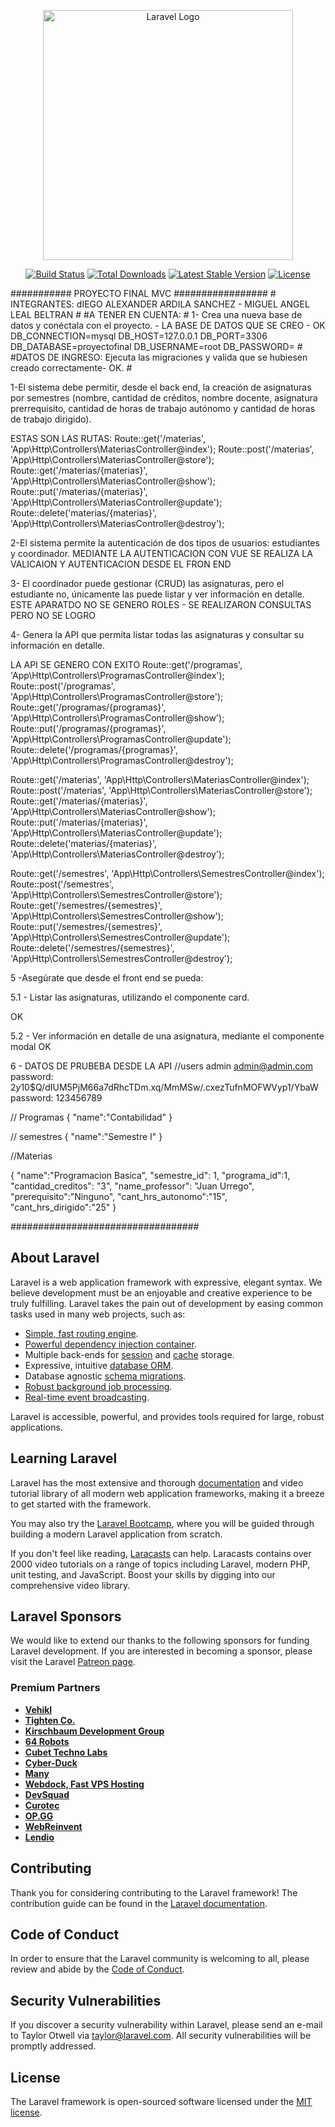 <p align="center"><a href="https://laravel.com" target="_blank"><img src="https://raw.githubusercontent.com/laravel/art/master/logo-lockup/5%20SVG/2%20CMYK/1%20Full%20Color/laravel-logolockup-cmyk-red.svg" width="400" alt="Laravel Logo"></a></p>

<p align="center">
<a href="https://travis-ci.org/laravel/framework"><img src="https://travis-ci.org/laravel/framework.svg" alt="Build Status"></a>
<a href="https://packagist.org/packages/laravel/framework"><img src="https://img.shields.io/packagist/dt/laravel/framework" alt="Total Downloads"></a>
<a href="https://packagist.org/packages/laravel/framework"><img src="https://img.shields.io/packagist/v/laravel/framework" alt="Latest Stable Version"></a>
<a href="https://packagist.org/packages/laravel/framework"><img src="https://img.shields.io/packagist/l/laravel/framework" alt="License"></a>
</p>
########### PROYECTO FINAL MVC #################
# INTEGRANTES: dIEGO ALEXANDER ARDILA SANCHEZ - MIGUEL ANGEL LEAL BELTRAN
#
#A TENER EN CUENTA:
# 1- Crea una nueva base de datos y conéctala con el proyecto. - LA BASE DE DATOS QUE SE CREO - OK 
DB_CONNECTION=mysql
DB_HOST=127.0.0.1
DB_PORT=3306
DB_DATABASE=proyectofinal
DB_USERNAME=root
DB_PASSWORD=
#
#DATOS DE INGRESO:
Ejecuta las migraciones y valida que se hubiesen creado correctamente- OK.
#

1-El sistema debe permitir, desde el back end, la creación de asignaturas por semestres (nombre, cantidad de créditos, nombre docente, asignatura prerrequisito, cantidad de horas de trabajo autónomo y cantidad de horas de trabajo dirigido).

ESTAS SON LAS RUTAS:
Route::get('/materias', 'App\Http\Controllers\MateriasController@index');
Route::post('/materias', 'App\Http\Controllers\MateriasController@store');
Route::get('/materias/{materias}', 'App\Http\Controllers\MateriasController@show');
Route::put('/materias/{materias}', 'App\Http\Controllers\MateriasController@update');
Route::delete('materias/{materias}', 'App\Http\Controllers\MateriasController@destroy');

2-El sistema permite la autenticación de dos tipos de usuarios: estudiantes y coordinador.
 MEDIANTE LA AUTENTICACION CON VUE SE REALIZA LA VALICAION Y AUTENTICACION DESDE EL FRON END

3- El coordinador puede gestionar (CRUD) las asignaturas, pero el estudiante no, únicamente las puede listar y ver información en detalle.
ESTE APARATDO NO SE GENERO ROLES - SE REALIZARON CONSULTAS PERO NO SE LOGRO

4- Genera la API que permita listar todas las asignaturas y consultar su información en detalle.

LA API SE GENERO CON EXITO
Route::get('/programas', 'App\Http\Controllers\ProgramasController@index');
Route::post('/programas', 'App\Http\Controllers\ProgramasController@store');
Route::get('/programas/{programas}', 'App\Http\Controllers\ProgramasController@show');
Route::put('/programas/{programas}', 'App\Http\Controllers\ProgramasController@update');
Route::delete('/programas/{programas}', 'App\Http\Controllers\ProgramasController@destroy');

Route::get('/materias', 'App\Http\Controllers\MateriasController@index');
Route::post('/materias', 'App\Http\Controllers\MateriasController@store');
Route::get('/materias/{materias}', 'App\Http\Controllers\MateriasController@show');
Route::put('/materias/{materias}', 'App\Http\Controllers\MateriasController@update');
Route::delete('materias/{materias}', 'App\Http\Controllers\MateriasController@destroy');

Route::get('/semestres', 'App\Http\Controllers\SemestresController@index');
Route::post('/semestres', 'App\Http\Controllers\SemestresController@store');
Route::get('/semestres/{semestres}', 'App\Http\Controllers\SemestresController@show');
Route::put('/semestres/{semestres}', 'App\Http\Controllers\SemestresController@update');
Route::delete('/semestres/{semestres}', 'App\Http\Controllers\SemestresController@destroy');

5 -Asegúrate que desde el front end se pueda:

 5.1 - Listar las asignaturas, utilizando el componente card.
 
 OK

5.2 - Ver información en detalle de una asignatura, mediante el componente modal
OK


6 - DATOS DE PRUBEBA DESDE LA API
//users
admin
admin@admin.com
password:
$2y$10$Q/dIUM5PjM66a7dRhcTDm.xq/MmMSw/.cxezTufnMOFWVyp1/YbaW
password: 123456789


// Programas
{
    "name":"Contabilidad"
}


// semestres
{
    "name":"Semestre I"
}


//Materias

{
    "name":"Programacion Basica",
    "semestre_id": 1,
    "programa_id":1,
    "cantidad_creditos": "3",
    "name_professor": "Juan Urrego",
    "prerequisito":"Ninguno",
    "cant_hrs_autonomo":"15",
    "cant_hrs_dirigido":"25"
}

##################################
## About Laravel

Laravel is a web application framework with expressive, elegant syntax. We believe development must be an enjoyable and creative experience to be truly fulfilling. Laravel takes the pain out of development by easing common tasks used in many web projects, such as:

- [Simple, fast routing engine](https://laravel.com/docs/routing).
- [Powerful dependency injection container](https://laravel.com/docs/container).
- Multiple back-ends for [session](https://laravel.com/docs/session) and [cache](https://laravel.com/docs/cache) storage.
- Expressive, intuitive [database ORM](https://laravel.com/docs/eloquent).
- Database agnostic [schema migrations](https://laravel.com/docs/migrations).
- [Robust background job processing](https://laravel.com/docs/queues).
- [Real-time event broadcasting](https://laravel.com/docs/broadcasting).

Laravel is accessible, powerful, and provides tools required for large, robust applications.

## Learning Laravel

Laravel has the most extensive and thorough [documentation](https://laravel.com/docs) and video tutorial library of all modern web application frameworks, making it a breeze to get started with the framework.

You may also try the [Laravel Bootcamp](https://bootcamp.laravel.com), where you will be guided through building a modern Laravel application from scratch.

If you don't feel like reading, [Laracasts](https://laracasts.com) can help. Laracasts contains over 2000 video tutorials on a range of topics including Laravel, modern PHP, unit testing, and JavaScript. Boost your skills by digging into our comprehensive video library.

## Laravel Sponsors

We would like to extend our thanks to the following sponsors for funding Laravel development. If you are interested in becoming a sponsor, please visit the Laravel [Patreon page](https://patreon.com/taylorotwell).

### Premium Partners

- **[Vehikl](https://vehikl.com/)**
- **[Tighten Co.](https://tighten.co)**
- **[Kirschbaum Development Group](https://kirschbaumdevelopment.com)**
- **[64 Robots](https://64robots.com)**
- **[Cubet Techno Labs](https://cubettech.com)**
- **[Cyber-Duck](https://cyber-duck.co.uk)**
- **[Many](https://www.many.co.uk)**
- **[Webdock, Fast VPS Hosting](https://www.webdock.io/en)**
- **[DevSquad](https://devsquad.com)**
- **[Curotec](https://www.curotec.com/services/technologies/laravel/)**
- **[OP.GG](https://op.gg)**
- **[WebReinvent](https://webreinvent.com/?utm_source=laravel&utm_medium=github&utm_campaign=patreon-sponsors)**
- **[Lendio](https://lendio.com)**

## Contributing

Thank you for considering contributing to the Laravel framework! The contribution guide can be found in the [Laravel documentation](https://laravel.com/docs/contributions).

## Code of Conduct

In order to ensure that the Laravel community is welcoming to all, please review and abide by the [Code of Conduct](https://laravel.com/docs/contributions#code-of-conduct).

## Security Vulnerabilities

If you discover a security vulnerability within Laravel, please send an e-mail to Taylor Otwell via [taylor@laravel.com](mailto:taylor@laravel.com). All security vulnerabilities will be promptly addressed.

## License

The Laravel framework is open-sourced software licensed under the [MIT license](https://opensource.org/licenses/MIT).
